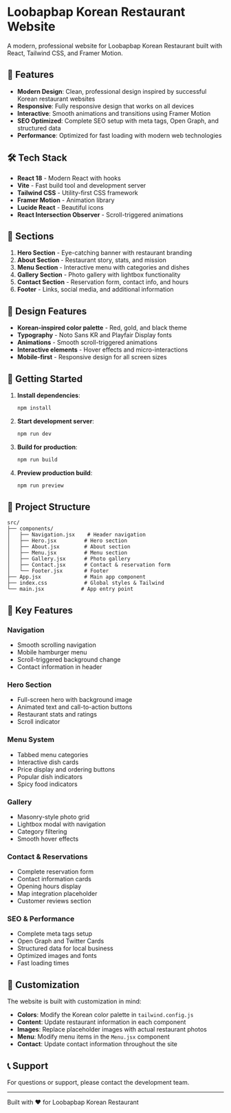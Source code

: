# Loobapbap Korean Restaurant Website

A modern, professional website for Loobapbap Korean Restaurant built with React, Tailwind CSS, and Framer Motion.

## 🚀 Features

- **Modern Design**: Clean, professional design inspired by successful Korean restaurant websites
- **Responsive**: Fully responsive design that works on all devices
- **Interactive**: Smooth animations and transitions using Framer Motion
- **SEO Optimized**: Complete SEO setup with meta tags, Open Graph, and structured data
- **Performance**: Optimized for fast loading with modern web technologies

## 🛠️ Tech Stack

- **React 18** - Modern React with hooks
- **Vite** - Fast build tool and development server
- **Tailwind CSS** - Utility-first CSS framework
- **Framer Motion** - Animation library
- **Lucide React** - Beautiful icons
- **React Intersection Observer** - Scroll-triggered animations

## 📱 Sections

1. **Hero Section** - Eye-catching banner with restaurant branding
2. **About Section** - Restaurant story, stats, and mission
3. **Menu Section** - Interactive menu with categories and dishes
4. **Gallery Section** - Photo gallery with lightbox functionality
5. **Contact Section** - Reservation form, contact info, and hours
6. **Footer** - Links, social media, and additional information

## 🎨 Design Features

- **Korean-inspired color palette** - Red, gold, and black theme
- **Typography** - Noto Sans KR and Playfair Display fonts
- **Animations** - Smooth scroll-triggered animations
- **Interactive elements** - Hover effects and micro-interactions
- **Mobile-first** - Responsive design for all screen sizes

## 🚀 Getting Started

1. **Install dependencies**:
   ```bash
   npm install
   ```

2. **Start development server**:
   ```bash
   npm run dev
   ```

3. **Build for production**:
   ```bash
   npm run build
   ```

4. **Preview production build**:
   ```bash
   npm run preview
   ```

## 📁 Project Structure

```
src/
├── components/
│   ├── Navigation.jsx    # Header navigation
│   ├── Hero.jsx         # Hero section
│   ├── About.jsx        # About section
│   ├── Menu.jsx         # Menu section
│   ├── Gallery.jsx      # Photo gallery
│   ├── Contact.jsx      # Contact & reservation form
│   └── Footer.jsx       # Footer
├── App.jsx              # Main app component
├── index.css            # Global styles & Tailwind
└── main.jsx            # App entry point
```

## 🌟 Key Features

### Navigation
- Smooth scrolling navigation
- Mobile hamburger menu
- Scroll-triggered background change
- Contact information in header

### Hero Section
- Full-screen hero with background image
- Animated text and call-to-action buttons
- Restaurant stats and ratings
- Scroll indicator

### Menu System
- Tabbed menu categories
- Interactive dish cards
- Price display and ordering buttons
- Popular dish indicators
- Spicy food indicators

### Gallery
- Masonry-style photo grid
- Lightbox modal with navigation
- Category filtering
- Smooth hover effects

### Contact & Reservations
- Complete reservation form
- Contact information cards
- Opening hours display
- Map integration placeholder
- Customer reviews section

### SEO & Performance
- Complete meta tags setup
- Open Graph and Twitter Cards
- Structured data for local business
- Optimized images and fonts
- Fast loading times

## 🎯 Customization

The website is built with customization in mind:

- **Colors**: Modify the Korean color palette in `tailwind.config.js`
- **Content**: Update restaurant information in each component
- **Images**: Replace placeholder images with actual restaurant photos
- **Menu**: Modify menu items in the `Menu.jsx` component
- **Contact**: Update contact information throughout the site

## 📞 Support

For questions or support, please contact the development team.

---

Built with ❤️ for Loobapbap Korean Restaurant